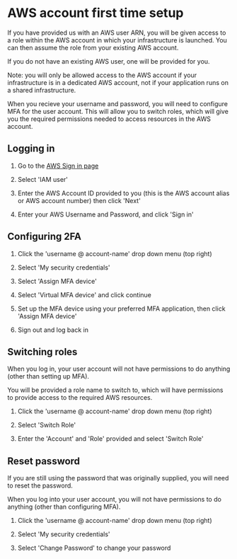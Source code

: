 # AWS account first time setup

If you have provided us with an AWS user ARN, you will be given access to a role within the AWS account in which your infrastructure is launched. You can then assume the role from your existing AWS account.

If you do not have an existing AWS user, one will be provided for you.

Note: you will only be allowed access to the AWS account if your infrastructure is in a dedicated AWS account, not if your application runs on a shared infrastructure.

When you recieve your username and password, you will need to configure MFA for the user account. This will allow you to switch roles, which will give you the required permissions needed to access resources in the AWS account.

## Logging in

1. Go to the [AWS Sign in page](https://console.aws.amazon.com/console/home?nc2=h_ct&src=header-signin)

2. Select 'IAM user'

3. Enter the AWS Account ID provided to you (this is the AWS account alias or AWS account number) then click 'Next'

4. Enter your AWS Username and Password, and click 'Sign in'

## Configuring 2FA

1. Click the 'username @ account-name' drop down menu (top right)

2. Select 'My security credentials'

3. Select 'Assign MFA device'

4. Select 'Virtual MFA device' and click continue

5. Set up the MFA device using your preferred MFA application, then click 'Assign MFA device'

6. Sign out and log back in

## Switching roles

When you log in, your user account will not have permissions to do anything (other than setting up MFA).

You will be provided a role name to switch to, which will have permissions to provide access to the required AWS resources.

1. Click the 'username @ account-name' drop down menu (top right)

2. Select 'Switch Role'

3. Enter the 'Account' and 'Role' provided and select 'Switch Role'

## Reset password

If you are still using the password that was originally supplied, you will need to reset the password.

When you log into your user account, you will not have permissions to do anything (other than configuring MFA).

1. Click the 'username @ account-name' drop down menu (top right)

2. Select 'My security credentials'

3. Select 'Change Password' to change your password
